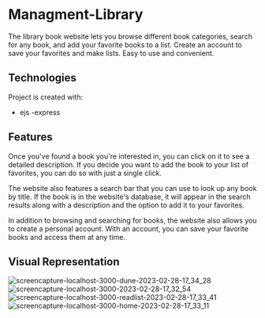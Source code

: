# Managment-Library

The library book website lets you browse different book categories, search for any book, and add your favorite books to a list. 
Create an account to save your favorites and make lists. Easy to use and convenient.

## Technologies
Project is created with:
- ejs
-express

## Features
Once you've found a book you're interested in, you can click on it to see a detailed description. If you decide you want to add the book to your list of favorites, you can do so with just a single click.

The website also features a search bar that you can use to look up any book by title. If the book is in the website's database, it will appear in the search results along with a description and the option to add it to your favorites.

In addition to browsing and searching for books, the website also allows you to create a personal account. With an account, you can save your favorite books and access them at any time.
## Visual Representation



![screencapture-localhost-3000-dune-2023-02-28-17_34_28](https://user-images.githubusercontent.com/93868173/221954680-aea20d89-4461-45c2-a5ec-f3f200dd1a72.jpg)
![screencapture-localhost-3000-2023-02-28-17_32_54](https://user-images.githubusercontent.com/93868173/221954735-db2eb318-55b5-4a2d-8b11-c6dc263dee22.jpg)
![screencapture-localhost-3000-readlist-2023-02-28-17_33_41](https://user-images.githubusercontent.com/93868173/221954769-0c6537d5-f529-4403-a746-ac8fcc904f08.jpg)
![screencapture-localhost-3000-home-2023-02-28-17_33_11](https://user-images.githubusercontent.com/93868173/221954805-634a3443-37f9-4d5e-bd23-7be8d42abd0b.png)
